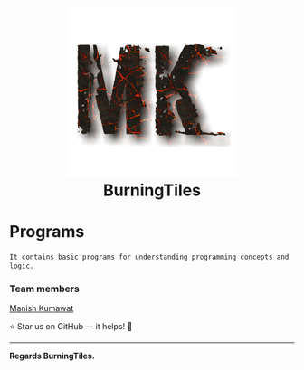 
<h1 align="center">
  <br>
  <a href="https://github.com/BurningTiles"><img src="logo.png" width="300"></a>
  <br>
  BurningTiles
  <br>
</h1>

# Programs
```
It contains basic programs for understanding programming concepts and logic.
```
### Team members
<a href="https://github.com/BurningTiles" target="_blank">Manish Kumawat</a>  



:star: Star us on GitHub — it helps! :tada:

---
**Regards BurningTiles.**
